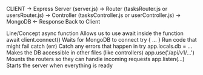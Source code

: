 CLIENT → Express Server (server.js) → Router (tasksRouter.js or usersRouter.js)
→ Controller (tasksController.js or userController.js) → MongoDB
← Response Back to Client

Line/Concept
async function Allows us to use await inside the function
await client.connect() Waits for MongoDB to connect
try { ... } Run code that might fail
catch (err) Catch any errors that happen in try
app.locals.db = ... Makes the DB accessible in other files (like controllers)
app.use('/api/v1/...') Mounts the routers so they can handle incoming requests
app.listen(...) Starts the server when everything is ready
